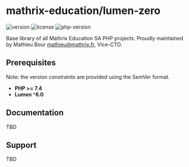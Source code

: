 # mathrix-education/lumen-zero

![version]
![license]
![php-version]

[version]: https://img.shields.io/packagist/v/mathrix-education/lumen-zero?style=flat-square
[license]: https://img.shields.io/packagist/l/mathrix-education/lumen-zero?style=flat-square
[php-version]: https://img.shields.io/packagist/php-v/mathrix-education/lumen-zero?style=flat-square


Base library of all Mathrix Education SA PHP projects. Proudly
maintained by Mathieu Bour <mathieu@mathrix.fr>, Vice-CTO.

## Prerequisites
Note: the version constraints are provided using the SemVer format.

- **PHP >= 7.4**
- **Lumen ^6.0**

## Documentation

TBD

## Support

TBD
